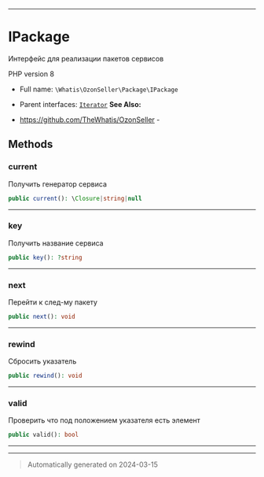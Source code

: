 ***

# IPackage

Интерфейс для реализации
пакетов сервисов

PHP version 8

* Full name: `\Whatis\OzonSeller\Package\IPackage`
* Parent interfaces: [`Iterator`](../../../Iterator.md)
**See Also:**

* https://github.com/TheWhatis/OzonSeller - 



## Methods


### current

Получить генератор сервиса

```php
public current(): \Closure|string|null
```












***

### key

Получить название сервиса

```php
public key(): ?string
```












***

### next

Перейти к след-му пакету

```php
public next(): void
```












***

### rewind

Сбросить указатель

```php
public rewind(): void
```












***

### valid

Проверить что под положением
указателя есть элемент

```php
public valid(): bool
```












***


***
> Automatically generated on 2024-03-15
